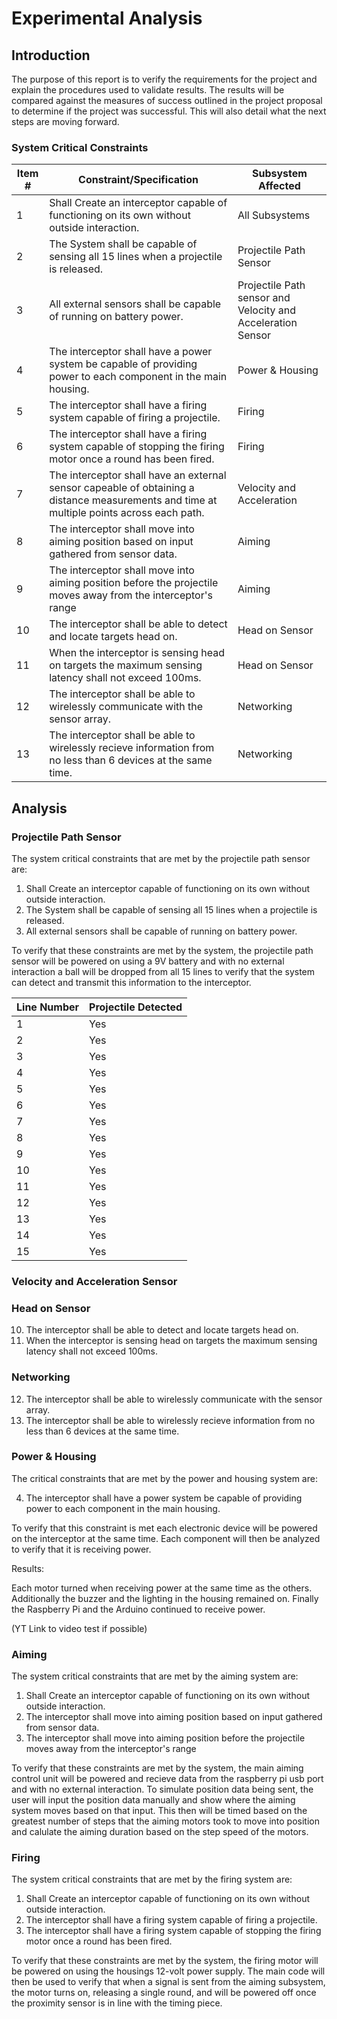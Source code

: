 # Experimental Analysis

## Introduction 
The purpose of this report is to verify the requirements for the project and explain the procedures used to validate results. The results will be compared against the measures of success outlined in the project proposal to determine if the project was successful. This will also detail what the next steps are moving forward.

### System Critical Constraints

| Item # | Constraint/Specification | Subsystem Affected | 
|-|-|-|
| 1 | Shall Create an interceptor capable of functioning on its own without outside interaction. | All Subsystems |
| 2 | The System shall be capable of sensing all 15 lines when a projectile is released.  | Projectile Path Sensor |
| 3 | All external sensors shall be capable of running on battery power.  | Projectile Path sensor and Velocity and Acceleration Sensor |
| 4 | The interceptor shall have a power system be capable of providing power to each component in the main housing. | Power & Housing | 
| 5 | The interceptor shall have a firing system capable of firing a projectile. | Firing | 
| 6 | The interceptor shall have a firing system capable of stopping the firing motor once a round has been fired. | Firing |
| 7 | The interceptor shall have an external sensor capeable of obtaining a distance measurements and time at multiple points across each path. | Velocity and Acceleration|
| 8 | The interceptor shall move into aiming position based on input gathered from sensor data. | Aiming |
| 9 | The interceptor shall move into aiming position before the projectile moves away from the interceptor's range | Aiming |
| 10 | The interceptor shall be able to detect and locate targets head on. | Head on Sensor |
| 11 | When the interceptor is sensing head on targets the maximum sensing latency shall not exceed 100ms. | Head on Sensor |
| 12 | The interceptor shall be able to wirelessly communicate with the sensor array. | Networking |
| 13 | The interceptor shall be able to wirelessly recieve information from no less than 6 devices at the same time. | Networking |

## Analysis
### Projectile Path Sensor
The system critical constraints that are met by the projectile path sensor are:
1. Shall Create an interceptor capable of functioning on its own without outside interaction.
2. The System shall be capable of sensing all 15 lines when a projectile is released.
3. All external sensors shall be capable of running on battery power.

To verify that these constraints are met by the system, the projectile path sensor will be powered on using a 9V battery and with no external interaction a ball will be dropped from all 15 lines to verify that the system can detect and transmit this information to the interceptor.

| Line Number | Projectile Detected |
|---|---|
| 1 | Yes |
| 2 | Yes |
| 3 | Yes |
| 4 | Yes |
| 5 | Yes |
| 6 | Yes |
| 7 | Yes |
| 8 | Yes |
| 9 | Yes |
| 10 | Yes |
| 11 | Yes |
| 12 | Yes |
| 13 | Yes |
| 14 | Yes |
| 15 | Yes |

### Velocity and Acceleration Sensor

### Head on Sensor
10. The interceptor shall be able to detect and locate targets head on.
11. When the interceptor is sensing head on targets the maximum sensing latency shall not exceed 100ms.

### Networking
12. The interceptor shall be able to wirelessly communicate with the sensor array.
13. The interceptor shall be able to wirelessly recieve information from no less than 6 devices at the same time.
### Power & Housing
The critical constraints that are met by the power and housing system are: 

4. The interceptor shall have a power system be capable of providing power to each component in the main housing.

To verify that this constraint is met each electronic device will be powered on the interceptor at the same time. Each component will then be analyzed to verify that it is receiving power. 

Results: 

Each motor turned when receiving power at the same time as the others. Additionally the buzzer and the lighting in the housing remained on. Finally the Raspberry Pi and the Arduino continued to receive power. 

(YT Link to video test if possible) 

### Aiming
The system critical constraints that are met by the aiming system are:
1. Shall Create an interceptor capable of functioning on its own without outside interaction.
8. The interceptor shall move into aiming position based on input gathered from sensor data.
9. The interceptor shall move into aiming position before the projectile moves away from the interceptor's range

To verify that these constraints are met by the system, the main aiming control unit will be powered and recieve data from the raspberry pi usb port and with no external interaction. To simulate position data being sent, the user will input the position data manually and show where the aiming system moves based on that input. This then will be timed based on the greatest number of steps that the aiming motors took to move into position and calulate the aiming duration based on the step speed of the motors. 
### Firing

The system critical constraints that are met by the firing system are:
1. Shall Create an interceptor capable of functioning on its own without outside interaction.
5. The interceptor shall have a firing system capable of firing a projectile.
6. The interceptor shall have a firing system capable of stopping the firing motor once a round has been fired.


To verify that these constraints are met by the system, the firing motor will be powered on using the housings 12-volt power supply. The main code will then be used to verify that when a signal is sent from the aiming subsystem, the motor turns on, releasing a single round, and will be powered off once the proximity sensor is in line with the timing piece. 






